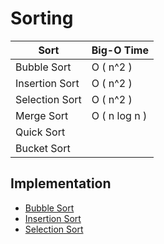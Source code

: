 # Sorting

| Sort 	           | Big-O Time  	  |
|------------------|----------------|
| Bubble Sort	     | O ( n^2 )  	   |
| Insertion Sort 	 | O ( n^2 )  	   |
| Selection Sort 	 | O ( n^2 ) 	    |
| Merge Sort       | O ( n log n )	 |
| Quick Sort       | 	              |
| Bucket Sort      | 	              |

## Implementation
- [Bubble Sort](implementation/bubble_sort.py)
- [Insertion Sort](implementation/insertion_sort.py)
- [Selection Sort](implementation/selection_sort.py)
